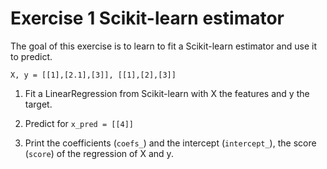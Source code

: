# Exercise 1 Scikit-learn estimator

The goal of this exercise is to learn to fit a Scikit-learn estimator and use it to predict.

```console
X, y = [[1],[2.1],[3]], [[1],[2],[3]]
```

1. Fit a LinearRegression from Scikit-learn with X the features and y the target.

2. Predict for `x_pred = [[4]]`

3. Print the coefficients (`coefs_`) and the intercept (`intercept_`), the score (`score`) of the regression of X and y.